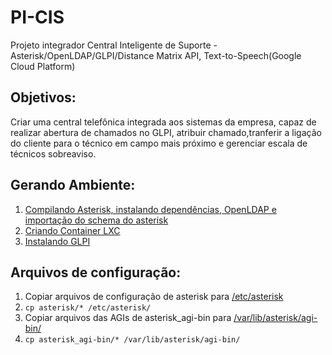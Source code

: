 # PI-CIS
Projeto integrador Central Inteligente de Suporte - Asterisk/OpenLDAP/GLPI/Distance Matrix API, Text-to-Speech(Google Cloud Platform)
## Objetivos:
Criar uma central telefônica integrada aos sistemas da empresa, capaz de realizar abertura de chamados no GLPI, atribuir chamado,tranferir a ligação do cliente para o técnico em campo mais próximo e gerenciar escala de técnicos sobreaviso.
## Gerando Ambiente:
1. [Compilando Asterisk, instalando dependências, OpenLDAP e importação do schema do asterisk](https://github.com/hadtrindade/PI-CIS/blob/master/cria%C3%A7%C3%A3o_do_ambiente/Instala%C3%A7%C3%A3o_do_Asterisk)
1. [Criando Container LXC](https://github.com/hadtrindade/PI-CIS/blob/master/cria%C3%A7%C3%A3o_do_ambiente/Cria%C3%A7%C3%A3o%20do%20ambiente)
1. [Instalando GLPI](https://github.com/hadtrindade/PI-CIS/blob/master/cria%C3%A7%C3%A3o_do_ambiente/Instala%C3%A7%C3%A3o%20e%20configura%C3%A7%C3%A3o%20glpi%20no%20ambiente%20gerado)
## Arquivos de configuração:
1. Copiar arquivos de configuração de asterisk para [/etc/asterisk](https://github.com/hadtrindade/PI-CIS/tree/master/asterisk)
1. `cp asterisk/* /etc/asterisk/`
1. Copiar arquivos das AGIs de asterisk_agi-bin para [/var/lib/asterisk/agi-bin/](https://github.com/hadtrindade/PI-CIS/tree/master/asterisk_agi-bin)
1. `cp asterisk_agi-bin/* /var/lib/asterisk/agi-bin/`
